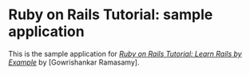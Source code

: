 # Ruby on Rails Tutorial: sample application

This is the sample application for
[*Ruby on Rails Tutorial: Learn Rails by Example*](http://railstutorial.org/)
by [Gowrishankar Ramasamy].

